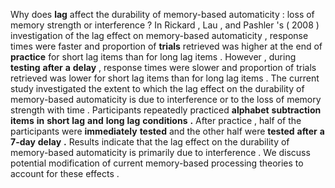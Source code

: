 Why does **lag** affect the durability of memory-based automaticity : loss of memory strength or interference ? In Rickard , Lau , and Pashler 's ( 2008 ) investigation of the lag effect on memory-based automaticity , response times were faster and proportion of **trials** retrieved was higher at the end of **practice** for short lag items than for long lag items . However , during **testing** **after** **a** **delay** , response times were slower and proportion of trials retrieved was lower for short lag items than for long lag items . The current study investigated the extent to which the lag effect on the durability of memory-based automaticity is due to interference or to the loss of memory strength with time . Participants repeatedly practiced **alphabet** **subtraction** **items** **in** **short** **lag** **and** **long** **lag** **conditions** **.** After practice , half of the participants were **immediately** **tested** and the other half were **tested** **after** **a** **7-day** **delay** **.** Results indicate that the lag effect on the durability of memory-based automaticity is primarily due to interference . We discuss potential modification of current memory-based processing theories to account for these effects . 